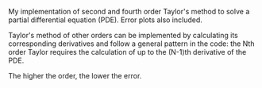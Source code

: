 My implementation of second and fourth order Taylor's method to solve a partial differential equation (PDE). Error plots also included.

Taylor's method of other orders can be implemented by calculating its corresponding derivatives and follow a general pattern in the code:
the Nth order Taylor requires the calculation of up to the (N-1)th derivative of the PDE.

The higher the order, the lower the error. 
